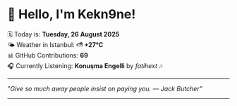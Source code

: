 # 👋 Hello, I'm Kekn9ne!

🗓️ Today is: **Tuesday, 26 August 2025**  
🌤️ Weather in Istanbul: **⛅️  +27°C**  
📊 GitHub Contributions: **69**  
🎧 Currently Listening: **Konuşma Engelli** by *fatihext* 🎶

---

_"Give so much away people insist on paying you. — *Jack Butcher*"_

---
